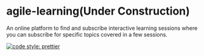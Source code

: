 # agile-learning(Under Construction)
An online platform to find and subscribe interactive learning sessions where you can subscribe for specific topics covered in a few sessions.

[![code style: prettier](https://img.shields.io/badge/code_style-prettier-ff69b4.svg?style=flat-square)](https://github.com/prettier/prettier)
